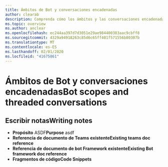```yaml
---
title: Ámbitos de Bot y conversaciones encadenadas
author: clearab
description: Comprenda cómo los ámbitos y las conversaciones encadenadas afectarán a su bot para Microsoft Teams.
ms.topic: overview
ms.author: anclear
ms.openlocfilehash: ec244aa397d7d3051e29ae984400383aac9cbff8
ms.sourcegitcommit: 4329a94918263c85d6c65ff401f571556b80307b
ms.translationtype: MT
ms.contentlocale: es-ES
ms.lasthandoff: 02/01/2020
ms.locfileid: "41675861"
---
```

# <a name="bot-scopes-and-threaded-conversations"></a><span data-ttu-id="a6747-103">Ámbitos de Bot y conversaciones encadenadas</span><span class="sxs-lookup"><span data-stu-id="a6747-103">Bot scopes and threaded conversations</span></span>

## <a name="writing-notes"></a><span data-ttu-id="a6747-104">Escribir notas</span><span class="sxs-lookup"><span data-stu-id="a6747-104">Writing notes</span></span>

 * <span data-ttu-id="a6747-105">**Propósito** ASDF</span><span class="sxs-lookup"><span data-stu-id="a6747-105">**Purpose** asdf</span></span>
 * <span data-ttu-id="a6747-106">**Referencia de documento de Teams existente**[]()</span><span class="sxs-lookup"><span data-stu-id="a6747-106">**Existing teams doc reference** []()</span></span>
 * <span data-ttu-id="a6747-107">**Referencia de documento de bot Framework existente**[]()</span><span class="sxs-lookup"><span data-stu-id="a6747-107">**Existing Bot framework doc reference** []()</span></span>
 * <span data-ttu-id="a6747-108">**Fragmentos de código**[]()</span><span class="sxs-lookup"><span data-stu-id="a6747-108">**Code Snippets** []()</span></span>
